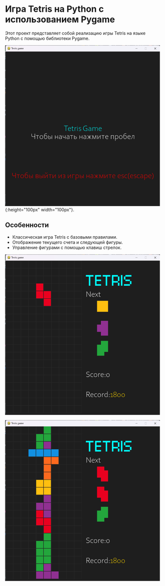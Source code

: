 # Игра Tetris на Python с использованием Pygame
Этот проект представляет собой реализацию игры Tetris на языке Python с помощью библиотеки Pygame.

![Превью меню](./images/Превью_меню.png){:height="100px" width="100px"}.

## Особенности

- Классическая игра Tetris с базовыми правилами.
- Отображение текущего счета и следующей фигуры.
- Управление фигурами с помощью клавиш стрелок.

![Превью меню](./images/Превью_игры_1.png)
  
![Превью меню](./images/Превью_игры_2.png)
